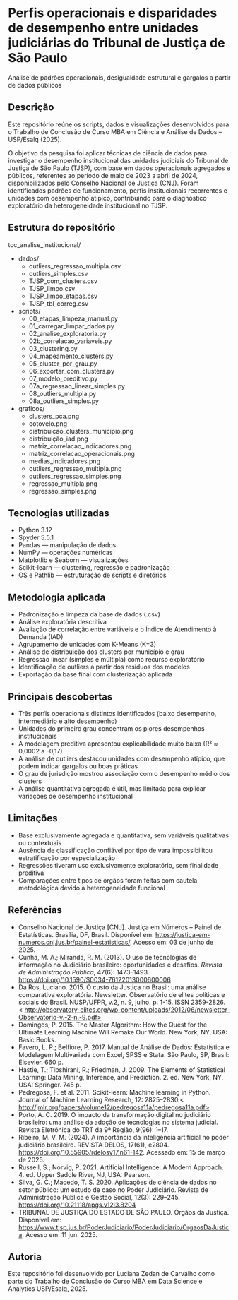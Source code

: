 # Perfis operacionais e disparidades de desempenho entre unidades judiciárias do Tribunal de Justiça de São Paulo 
Análise de padrões operacionais, desigualdade estrutural e gargalos a partir de dados públicos

## Descrição

Este repositório reúne os scripts, dados e visualizações desenvolvidos para o Trabalho de Conclusão de Curso MBA em Ciência e Análise de Dados – USP/Esalq (2025).

O objetivo da pesquisa foi aplicar técnicas de ciência de dados para investigar o desempenho institucional das unidades judiciais do Tribunal de Justiça de São Paulo (TJSP), com base em dados operacionais agregados e públicos, referentes ao período de maio de 2023 a abril de 2024, disponibilizados pelo Conselho Nacional de Justiça (CNJ). Foram identificados padrões de funcionamento, perfis institucionais recorrentes e unidades com desempenho atípico, contribuindo para o diagnóstico exploratório da heterogeneidade institucional no TJSP.

## Estrutura do repositório

tcc_analise_institucional/  
- dados/
  - outliers_regressao_multipla.csv  
  - outliers_simples.csv  
  - TJSP_com_clusters.csv  
  - TJSP_limpo.csv  
  - TJSP_limpo_etapas.csv  
  - TJSP_tbl_correg.csv  
- scripts/
  - 00_etapas_limpeza_manual.py  
  - 01_carregar_limpar_dados.py  
  - 02_analise_exploratoria.py  
  - 02b_correlacao_variaveis.py  
  - 03_clustering.py  
  - 04_mapeamento_clusters.py  
  - 05_cluster_por_grau.py  
  - 06_exportar_com_clusters.py  
  - 07_modelo_preditivo.py  
  - 07a_regressao_linear_simples.py  
  - 08_outliers_multipla.py  
  - 08a_outliers_simples.py  
- graficos/
  - clusters_pca.png  
  - cotovelo.png  
  - distribuicao_clusters_municipio.png  
  - distribuição_iad.png  
  - matriz_correlacao_indicadores.png  
  - matriz_correlacao_operacionais.png  
  - medias_indicadores.png  
  - outliers_regressao_multipla.png  
  - outliers_regressao_simples.png  
  - regressao_multipla.png  
  - regressao_simples.png 

## Tecnologias utilizadas

- Python 3.12  
- Spyder 5.5.1  
- Pandas — manipulação de dados  
- NumPy — operações numéricas  
- Matplotlib e Seaborn — visualizações  
- Scikit-learn — clustering, regressão e padronização  
- OS e Pathlib — estruturação de scripts e diretórios  

## Metodologia aplicada

- Padronização e limpeza da base de dados (.csv)  
- Análise exploratória descritiva  
- Avaliação de correlação entre variáveis e o Índice de Atendimento à Demanda (IAD)  
- Agrupamento de unidades com K-Means (K=3)  
- Análise de distribuição dos clusters por município e grau  
- Regressão linear (simples e múltipla) como recurso exploratório  
- Identificação de outliers a partir dos resíduos dos modelos  
- Exportação da base final com clusterização aplicada  

## Principais descobertas

- Três perfis operacionais distintos identificados (baixo desempenho, intermediário e alto desempenho)  
- Unidades do primeiro grau concentram os piores desempenhos institucionais  
- A modelagem preditiva apresentou explicabilidade muito baixa (R² ≈ 0,0002 a -0,17)  
- A análise de outliers destacou unidades com desempenho atípico, que podem indicar gargalos ou boas práticas  
- O grau de jurisdição mostrou associação com o desempenho médio dos clusters  
- A análise quantitativa agregada é útil, mas limitada para explicar variações de desempenho institucional  

## Limitações

- Base exclusivamente agregada e quantitativa, sem variáveis qualitativas ou contextuais  
- Ausência de classificação confiável por tipo de vara impossibilitou estratificação por especialização  
- Regressões tiveram uso exclusivamente exploratório, sem finalidade preditiva  
- Comparações entre tipos de órgãos foram feitas com cautela metodológica devido à heterogeneidade funcional  

## Referências

- Conselho Nacional de Justiça [CNJ]. Justiça em Números – Painel de Estatísticas. Brasília, DF, Brasil. Disponível em: <https://justica-em-numeros.cnj.jus.br/painel-estatisticas/>. Acesso em: 03 de junho de 2025.
- Cunha, M. A.; Miranda, R. M. (2013). O uso de tecnologias de informação no Judiciário brasileiro: oportunidades e desafios. *Revista de Administração Pública*, 47(6): 1473–1493. <https://doi.org/10.1590/S0034-76122013000600006>
- Da Ros, Luciano. 2015. O custo da Justiça no Brasil: uma análise comparativa exploratória. Newsletter. Observatório de elites políticas e sociais do Brasil. NUSP/UFPR, v.2, n. 9, julho. p. 1-15. ISSN 2359-2826. < http://observatory-elites.org/wp-content/uploads/2012/06/newsletter-Observatorio-v.-2-n.-9.pdf>
- Domingos, P. 2015. The Master Algorithm: How the Quest for the Ultimate Learning Machine Will Remake Our World. New York, NY, USA: Basic Books.
- Favero, L. P.; Belfiore, P. 2017. Manual de Análise de Dados: Estatística e Modelagem Multivariada com Excel, SPSS e Stata. São Paulo, SP, Brasil: Elsevier. 660 p.
- Hastie, T.; Tibshirani, R.; Friedman, J. 2009. The Elements of Statistical Learning: Data Mining, Inference, and Prediction. 2. ed. New York, NY, USA: Springer. 745 p.
- Pedregosa, F. et al. 2011. Scikit-learn: Machine learning in Python. Journal of Machine Learning Research, 12: 2825–2830.< http://jmlr.org/papers/volume12/pedregosa11a/pedregosa11a.pdf>
- Porto, A. C. 2019. O impacto da transformação digital no judiciário brasileiro: uma análise da adoção de tecnologias no sistema judicial. Revista Eletrônica do TRT da 9ª Região, 9(96): 1–17.
- Ribeiro, M. V. M. (2024). A importância da inteligência artificial no poder judiciário brasileiro. REVISTA DELOS, 17(61), e2804. <https://doi.org/10.55905/rdelosv17.n61-142>. Acessado em: 15 de março de 2025.
- Russell, S.; Norvig, P. 2021. Artificial Intelligence: A Modern Approach. 4. ed. Upper Saddle River, NJ, USA: Pearson.
- Silva, G. C.; Macedo, T. S. 2020. Aplicações de ciência de dados no setor público: um estudo de caso no Poder Judiciário. Revista de Administração Pública e Gestão Social, 12(3): 229–245. https://doi.org/10.21118/apgs.v12i3.8204
- TRIBUNAL DE JUSTIÇA DO ESTADO DE SÃO PAULO. Órgãos da Justiça. Disponível em: https://www.tjsp.jus.br/PoderJudiciario/PoderJudiciario/OrgaosDaJustica. Acesso em: 11 jun. 2025.

## Autoria

Este repositório foi desenvolvido por Luciana Zedan de Carvalho como parte do Trabalho de Conclusão do Curso MBA em Data Science e Analytics USP/Esalq, 2025.
